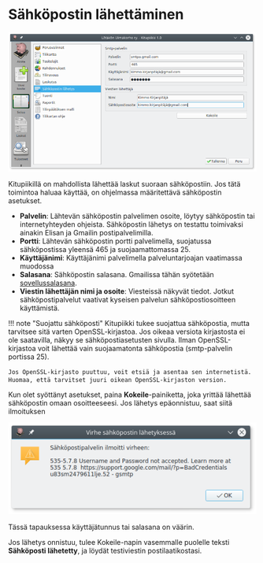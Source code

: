 # Sähköpostin lähettäminen

![](sahkoposti.png)

Kitupiikillä on mahdollista lähettää laskut suoraan sähköpostiin. Jos tätä toimintoa haluaa käyttää, on ohjelmassa määritettävä sähköpostin asetukset.

* **Palvelin**: Lähtevän sähköpostin palvelimen osoite, löytyy sähköpostin tai internetyhteyden ohjeista. Sähköpostin lähetys on testattu toimivaksi ainakin Elisan ja Gmailin postipalvelimilla.
* **Portti**: Lähtevän sähköpostin portti palvelimella, suojatussa sähköpostissa yleensä 465 ja suojaamattomassa 25.
* **Käyttäjänimi**: Käyttäjänimi palvelimella palveluntarjoajan vaatimassa muodossa
* **Salasana**: Sähköpostin salasana. Gmailissa tähän syötetään [sovellussalasana](https://myaccount.google.com/apppasswords).
* **Viestin lähettäjän nimi ja osoite**: Viesteissä näkyvät tiedot. Jotkut sähköpostipalvelut vaativat kyseisen palvelun sähköpostiosoitteen käyttämistä.

!!! note "Suojattu sähköposti"
    Kitupiikki tukee suojattua sähköpostia, mutta tarvitsee sitä varten OpenSSL-kirjastoa. Jos oikeaa versiota kirjastosta ei ole saatavilla, näkyy se sähköpostiasetusten sivulla. Ilman OpenSSL-kirjastoa voit lähettää vain suojaamatonta sähköpostia (smtp-palvelin portissa 25).

    Jos OpenSSL-kirjasto puuttuu, voit etsiä ja asentaa sen internetistä. Huomaa, että tarvitset juuri oikean OpenSSL-kirjaston version.

Kun olet syöttänyt asetukset, paina **Kokeile**-painiketta, joka yrittää lähettää sähköpostin omaan osoitteeseesi. Jos lähetys epäonnistuu, saat siitä ilmoituksen

![](virhe.png)

Tässä tapauksessa käyttäjätunnus tai salasana on väärin.

Jos lähetys onnistuu, tulee Kokeile-napin vasemmalle puolelle teksti **Sähköposti lähetetty**, ja löydät testiviestin postilaatikostasi.
